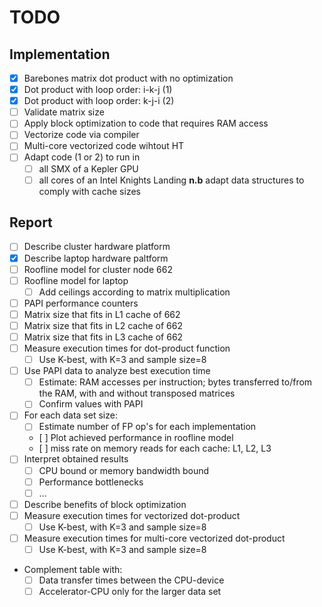 # TODO

## Implementation
- [x] Barebones matrix dot product with no optimization
- [x] Dot product with loop order: i-k-j (1)
- [x] Dot product with loop order: k-j-i (2)
- [ ] Validate matrix size
- [ ] Apply block optimization to code that requires RAM access
- [ ] Vectorize code via compiler 
- [ ] Multi-core vectorized code wihtout HT
- [ ] Adapt code (1 or 2) to run in
    - [ ] all SMX of a Kepler GPU
    - [ ] all cores of an Intel Knights Landing
    **n.b** adapt data structures to comply with cache sizes

## Report
- [ ] Describe cluster hardware platform
- [x] Describe laptop hardware paltform
- [ ] Roofline model for cluster node 662
- [ ] Roofline model for laptop
    - [ ] Add ceilings according to matrix multiplication
- [ ] PAPI performance counters
- [ ] Matrix size that fits in L1 cache of 662
- [ ] Matrix size that fits in L2 cache of 662
- [ ] Matrix size that fits in L3 cache of 662
- [ ] Measure execution times for dot-product function
    - [ ] Use K-best, with K=3 and sample size=8
- [ ] Use PAPI data to analyze best execution time
    - [ ] Estimate: RAM accesses per instruction; bytes transferred to/from the RAM, with and without transposed matrices
    - [ ] Confirm values with PAPI
- [ ] For each data set size:
    - [ ] Estimate number of FP op's for each implementation
    - [ ] Plot achieved performance in roofline model
    - [ ] miss rate on memory reads for each cache: L1, L2, L3
- [ ] Interpret obtained results
    - [ ] CPU bound or memory bandwidth bound
    - [ ] Performance bottlenecks
    - [ ] ...
- [ ] Describe benefits of block optimization
- [ ] Measure execution times for vectorized dot-product
    - [ ] Use K-best, with K=3 and sample size=8
- [ ] Measure execution times for multi-core vectorized dot-product
    - [ ] Use K-best, with K=3 and sample size=8
- Complement table with:
    - [ ] Data transfer times between the CPU-device 
    - [ ] Accelerator-CPU
    only for the larger data set